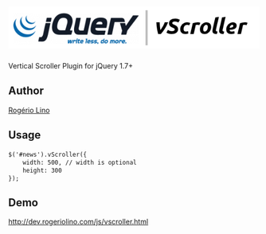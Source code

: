 
[![](https://github.com/rogeriolino/vscroller/raw/master/vscroller.png) ](http://dev.rogeriolino.com/js/vscroller.html "vScroller")
================================

Vertical Scroller Plugin for jQuery 1.7+


Author
---
[Rogério Lino](http://rogeriolino.com/)


Usage
---

    $('#news').vScroller({
        width: 500, // width is optional
        height: 300
    });
    
    
Demo
---

http://dev.rogeriolino.com/js/vscroller.html
